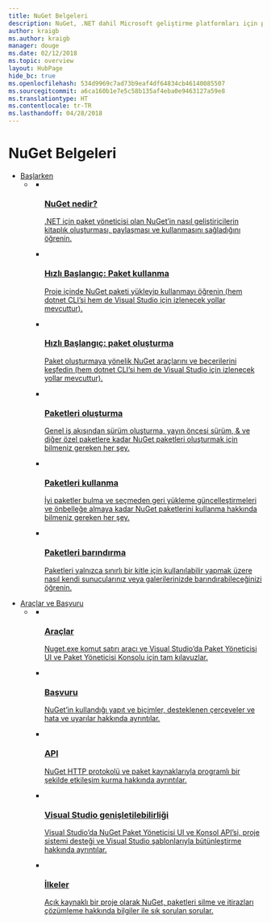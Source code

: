 ```yaml
---
title: NuGet Belgeleri
description: NuGet, .NET dahil Microsoft geliştirme platformları için paket yöneticisidir. NuGet istemci araçları paket oluşturma ve kullanma olanağı sunar.
author: kraigb
ms.author: kraigb
manager: douge
ms.date: 02/12/2018
ms.topic: overview
layout: HubPage
hide_bc: true
ms.openlocfilehash: 534d9969c7ad73b9eaf4df64834cb46140085507
ms.sourcegitcommit: a6ca160b1e7e5c58b135af4eba0e9463127a59e8
ms.translationtype: HT
ms.contentlocale: tr-TR
ms.lasthandoff: 04/28/2018
---
```

<div id="main" class="v2">
<div class="container">
    <h1>NuGet Belgeleri</h1>
    <ul class="pivots">
        <li>
            <a href="#start">Başlarken</a>
            <ul id="start">
                <li>
                    <a href="#start-all"></a>
                    <ul id="start-all" class="cardsC">
                        <li>
                            <a href="what-is-nuget.md">
                            <div class="cardSize">
                                <div class="cardPadding">
                                    <div class="card">
                                        <div class="cardImageOuter">
                                            <div class="cardImage  bgdAccent1">
                                                <img src="media/hub/nuget-get-started-what-is-nuget.svg" alt="" /><br/>                                            </div>
                                        </div>
                                        <div class="cardText">
                                            <h3>NuGet nedir?</h3>
                                            <p>.NET için paket yöneticisi olan NuGet’in nasıl geliştiricilerin kitaplık oluşturması, paylaşması ve kullanmasını sağladığını öğrenin.</p>
                                        </div>
                                    </div>
                                </div>
                            </div>
                            </a>
                        </li>
                        <li>
                            <a href="quickstart/install-and-use-a-package-using-the-dotnet-cli.md">
                            <div class="cardSize">
                                <div class="cardPadding">
                                    <div class="card">
                                        <div class="cardImageOuter">
                                            <div class="cardImage  bgdAccent1">
                                                <img src="media/hub/nuget-get-started-quickstarts.svg" alt="" />
                                            </div>
                                        </div>
                                        <div class="cardText">
                                            <h3>Hızlı Başlangıç: Paket kullanma</h3>
                                            <p>Proje içinde NuGet paketi yükleyip kullanmayı öğrenin (hem dotnet CLI’si hem de Visual Studio için izlenecek yollar mevcuttur).</p>
                                        </div>
                                    </div>
                                </div>
                            </div>
                            </a>
                        </li>
                        <li>
                            <a href="quickstart/create-and-publish-a-package-using-the-dotnet-cli.md">
                            <div class="cardSize">
                                <div class="cardPadding">
                                    <div class="card">
                                        <div class="cardImageOuter">
                                            <div class="cardImage  bgdAccent1">
                                                <img src="media/hub/nuget-get-started-guides.svg" alt="" />
                                            </div>
                                        </div>
                                        <div class="cardText">
                                            <h3>Hızlı Başlangıç: paket oluşturma</h3>
                                            <p>Paket oluşturmaya yönelik NuGet araçlarını ve becerilerini keşfedin (hem dotnet CLI’si hem de Visual Studio için izlenecek yollar mevcuttur).</p>
                                        </div>
                                    </div>
                                </div>
                            </div>
                            </a>
                        </li>
                        <li>
                            <a href="create-packages/overview-and-workflow.md">
                            <div class="cardSize">
                                <div class="cardPadding">
                                    <div class="card">
                                        <div class="cardImageOuter">
                                            <div class="cardImage  bgdAccent1">
                                                <img src="media/hub/nuget-get-started-create-packages.svg" alt="" />
                                            </div>
                                        </div>
                                        <div class="cardText">
                                            <h3>Paketleri oluşturma</h3>
                                            <p>Genel iş akışından sürüm oluşturma, yayın öncesi sürüm, &amp; ve diğer özel paketlere kadar NuGet paketleri oluşturmak için bilmeniz gereken her şey.</p>
                                        </div>
                                    </div>
                                </div>
                            </div>
                            </a>
                        </li>
                        <li>
                            <a href="consume-packages/overview-and-workflow.md">
                            <div class="cardSize">
                                <div class="cardPadding">
                                    <div class="card">
                                        <div class="cardImageOuter">
                                            <div class="cardImage  bgdAccent1">
                                                <img src="media/hub/nuget-get-started-consume-packages.svg" alt="" />
                                            </div>
                                        </div>
                                        <div class="cardText">
                                            <h3>Paketleri kullanma</h3>
                                            <p>İyi paketler bulma ve seçmeden geri yükleme güncelleştirmeleri ve önbelleğe almaya kadar NuGet paketlerini kullanma hakkında bilmeniz gereken her şey.</p>
                                        </div>
                                    </div>
                                </div>
                            </div>
                            </a>
                        </li>
                        <li>
                            <a href="hosting-packages/overview.md">
                            <div class="cardSize">
                                <div class="cardPadding">
                                    <div class="card">
                                        <div class="cardImageOuter">
                                            <div class="cardImage  bgdAccent1">
                                                <img src="media/hub/nuget-get-started-host-packages.svg" alt="" />
                                            </div>
                                        </div>
                                        <div class="cardText">
                                            <h3>Paketleri barındırma</h3>
                                            <p>Paketleri yalnızca sınırlı bir kitle için kullanılabilir yapmak üzere nasıl kendi sunucularınız veya galerilerinizde barındırabileceğinizi öğrenin.</p>
                                        </div>
                                    </div>
                                </div>
                            </div>
                            </a>
                        </li>
                    </ul>
                </li>
            </ul>
        </li>
        <li>
            <a href="#tools">Araçlar ve Başvuru</a>
            <ul id="tools">
                <li>
                    <a href="#tools-all"></a>
                    <ul id="tools-all" class="cardsC">
                        <li>
                            <a href="tools/nuget-exe-cli-reference.md">
                            <div class="cardSize">
                                <div class="cardPadding">
                                    <div class="card">
                                        <div class="cardImageOuter">
                                            <div class="cardImage  bgdAccent1">
                                                <img src="media/hub/nuget-tools-tools.svg" alt="" />
                                            </div>
                                        </div>
                                        <div class="cardText">
                                            <h3>Araçlar</h3>
                                            <p>Nuget.exe komut satırı aracı ve Visual Studio’da Paket Yöneticisi UI ve Paket Yöneticisi Konsolu için tam kılavuzlar.</p>
                                        </div>
                                    </div>
                                </div>
                            </div>
                            </a>
                        </li>
                        <li>
                            <a href="reference/nuspec.md">
                            <div class="cardSize">
                                <div class="cardPadding">
                                    <div class="card">
                                        <div class="cardImageOuter">
                                            <div class="cardImage  bgdAccent1">
                                                <img src="media/hub/nuget-tools-reference.svg" alt="" />
                                            </div>
                                        </div>
                                        <div class="cardText">
                                            <h3>Başvuru</h3>
                                            <p>NuGet’in kullandığı yapıt ve biçimler, desteklenen çerçeveler ve hata ve uyarılar hakkında ayrıntılar.</p>
                                        </div>
                                    </div>
                                </div>
                            </div>
                            </a>
                        </li>
                        <li>
                            <a href="api/overview.md">
                            <div class="cardSize">
                                <div class="cardPadding">
                                    <div class="card">
                                        <div class="cardImageOuter">
                                            <div class="cardImage  bgdAccent1">
                                                <img src="media/hub/nuget-tools-api.svg" alt="" />
                                            </div>
                                        </div>
                                        <div class="cardText">
                                            <h3>API</h3>
                                            <p>NuGet HTTP protokolü ve paket kaynaklarıyla programlı bir şekilde etkileşim kurma hakkında ayrıntılar.</p>
                                        </div>
                                    </div>
                                </div>
                            </div>
                            </a>
                        </li>
                        <li>
                            <a href="visual-studio-extensibility/nuget-api-in-visual-studio.md">
                            <div class="cardSize">
                                <div class="cardPadding">
                                    <div class="card">
                                        <div class="cardImageOuter">
                                            <div class="cardImage  bgdAccent1">
                                                <img src="media/hub/nuget-tools-vs-extensibility.svg" alt="" />
                                            </div>
                                        </div>
                                        <div class="cardText">
                                            <h3>Visual Studio genişletilebilirliği</h3>
                                            <p>Visual Studio’da NuGet Paket Yöneticisi UI ve Konsol API’si, proje sistemi desteği ve Visual Studio şablonlarıyla bütünleştirme hakkında ayrıntılar.</p>
                                        </div>
                                    </div>
                                </div>
                            </div>
                            </a>
                        </li>
                        <li>
                            <a href="policies/nuget-faq.md">
                            <div class="cardSize">
                                <div class="cardPadding">
                                    <div class="card">
                                        <div class="cardImageOuter">
                                            <div class="cardImage  bgdAccent1">
                                                <img src="media/hub/nuget-tools-policies.svg" alt="" />
                                            </div>
                                        </div>
                                        <div class="cardText">
                                            <h3>İlkeler</h3>
                                            <p>Açık kaynaklı bir proje olarak NuGet, paketleri silme ve itirazları çözümleme hakkında bilgiler ile sık sorulan sorular.</p>
                                        </div>
                                    </div>
                                </div>
                            </div>
                            </a>
                        </li>
                    </ul>
                </li>
            </ul>
        </li>
    </ul>
</div>
